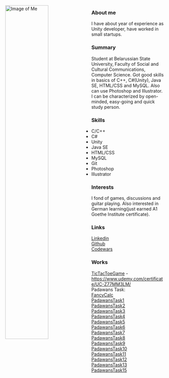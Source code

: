 <img src="https://pp.userapi.com/c622720/v622720349/4ecc1/8lyuMepX6rc.jpg" alt="Image of Me" width="52%" height="52%" align="left" style="margin-right: 2%; margin-bottom: 2%;margin-top: 2%;">

### About me
I have about year of experience as Unity developer, have worked in small startups.


### Summary
Student at Belarussian State University, Faculty of Social and Cultural Communications, Computer Science. Got good skills in basics of C++, C#(Unity), Java SE, HTML/CSS and MySQL. Also can use Photoshop and Illustrator. I can be characterized by open-minded, easy-going and quick study person. 

### Skills
- С/С++
- С#
- Unity
- Java SE
- HTML/CSS
- MySQL
- Git
- Photoshop
- Illustrator

### Interests
I fond of games, discussions and guitar playing.
Also interested in German learning(just earned A1 Goethe Institute certificate).

### Links
[Linkedin](https://www.linkedin.com/in/zagamant/) <br>
[Github](https://github.com/zagamant) <br>
[Codewars](https://www.codewars.com/users/zagamant) <br>

### Works
[TicTacToeGame](https://github.com/Zagamant/TicTacToeGame) - https://www.udemy.com/certificate/UC-Z77MM3LM/ <br>
Padawans Task: <br>
[FancyCalc](https://github.com/Zagamant/FancyCalc) <br>
[PadawansTask1](https://github.com/Zagamant/padawanstask1) <br>
[PadawansTask2](https://github.com/Zagamant/padawanstask2) <br>
[PadawansTask3](https://github.com/Zagamant/padawanstask3) <br>
[PadawansTask4](https://github.com/Zagamant/padawanstask4) <br>
[PadawansTask5](https://github.com/Zagamant/padawanstask5) <br>
[PadawansTask6](https://github.com/Zagamant/padawanstask6) <br>
[PadawansTask7](https://github.com/Zagamant/padawanstask7) <br>
[PadawansTask8](https://github.com/Zagamant/padawanstask8) <br>
[PadawansTask9](https://github.com/Zagamant/padawanstask9) <br>
[PadawansTask10](https://github.com/Zagamant/padawanstask10) <br>
[PadawansTask11](https://github.com/Zagamant/padawanstask11) <br>
[PadawansTask12](https://github.com/Zagamant/padawanstask12) <br>
[PadawansTask13](https://github.com/Zagamant/padawanstask13) <br>
[PadawansTask15](https://github.com/Zagamant/padawanstask15) <br>
